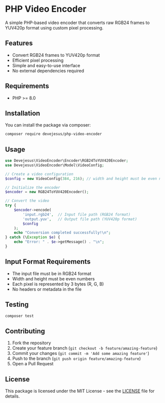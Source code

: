 # PHP Video Encoder

A simple PHP-based video encoder that converts raw RGB24 frames to YUV420p format using custom pixel processing.

## Features

- Convert RGB24 frames to YUV420p format
- Efficient pixel processing
- Simple and easy-to-use interface
- No external dependencies required

## Requirements

- PHP >= 8.0

## Installation

You can install the package via composer:

```bash
composer require devejesus/php-video-encoder
```

## Usage

```php
use Devejesus\VideoEncoder\Encoder\RGB24ToYUV420Encoder;
use Devejesus\VideoEncoder\Model\VideoConfig;

// Create a video configuration
$config = new VideoConfig(384, 216); // width and height must be even numbers

// Initialize the encoder
$encoder = new RGB24ToYUV420Encoder();

// Convert the video
try {
    $encoder->encode(
        'input.rgb24',  // Input file path (RGB24 format)
        'output.yuv',   // Output file path (YUV420p format)
        $config
    );
    echo "Conversion completed successfully!\n";
} catch (\Exception $e) {
    echo "Error: " . $e->getMessage() . "\n";
}
```

## Input Format Requirements

- The input file must be in RGB24 format
- Width and height must be even numbers
- Each pixel is represented by 3 bytes (R, G, B)
- No headers or metadata in the file

## Testing

```bash
composer test
```

## Contributing

1. Fork the repository
2. Create your feature branch (`git checkout -b feature/amazing-feature`)
3. Commit your changes (`git commit -m 'Add some amazing feature'`)
4. Push to the branch (`git push origin feature/amazing-feature`)
5. Open a Pull Request

## License

This package is licensed under the MIT License - see the [LICENSE](LICENSE) file for details.